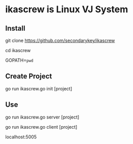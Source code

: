 # ikascrew is Linux VJ System

## Install

git clone https://github.com/secondarykey/ikascrew

cd ikascrew

GOPATH=`pwd`

## Create Project

go run ikascrew.go init [project]

## Use

go run ikascrew.go server [project]

go run ikascrew.go client [project]

localhost:5005
